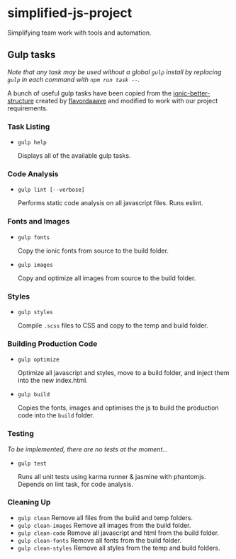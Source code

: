 # simplified-js-project
Simplifying team work with tools and automation.

## Gulp tasks

_Note that any task may be used without a global `gulp` install by replacing `gulp` in each command with `npm run task --`._

A bunch of useful gulp tasks have been copied from the [ionic-better-structure](https://github.com/flavordaaave/ionic-better-structure) created by [flavordaaave](https://github.com/flavordaaave) and modified to work with our project requirements.

### Task Listing

- `gulp help`

    Displays all of the available gulp tasks.

### Code Analysis

- `gulp lint [--verbose]`

    Performs static code analysis on all javascript files. Runs eslint.

### Fonts and Images

- `gulp fonts`

    Copy the ionic fonts from source to the build folder.

- `gulp images`

    Copy and optimize all images from source to the build folder.

### Styles

- `gulp styles`

    Compile `.scss` files to CSS and copy to the temp and build folder.


### Building Production Code

- `gulp optimize`

    Optimize all javascript and styles, move to a build folder, and inject them into the new index.html.

- `gulp build`

    Copies the fonts, images and optimises the js to build the production code into the `build` folder.

### Testing
_To be implemented, there are no tests at the moment..._

- `gulp test`

    Runs all unit tests using karma runner & jasmine with phantomjs. Depends on lint task, for code analysis.

### Cleaning Up

- `gulp clean` Remove all files from the build and temp folders.
- `gulp clean-images` Remove all images from the build folder.
- `gulp clean-code` Remove all javascript and html from the build folder.
- `gulp clean-fonts` Remove all fonts from the build folder.
- `gulp clean-styles` Remove all styles from the temp and build folders.
